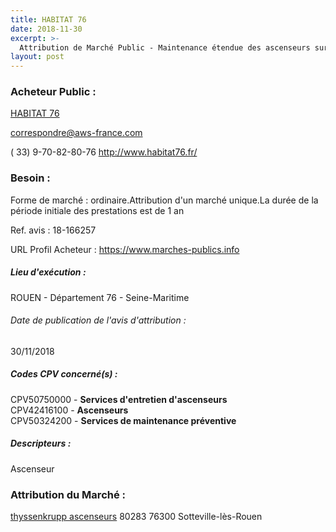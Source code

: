 ```yaml
---
title: HABITAT 76
date: 2018-11-30
excerpt: >-
  Attribution de Marché Public - Maintenance étendue des ascenseurs sur divers groupes de la seine maritime
layout: post
---
```


### Acheteur Public : 
<a href=""> HABITAT 76</a><br/>



correspondre@aws-france.com

( 33) 9-70-82-80-76
http://www.habitat76.fr/
### Besoin :

Forme de marché : ordinaire.Attribution d'un marché unique.La durée de la période initiale des prestations est de 1 an

Ref. avis : 18-166257

URL Profil Acheteur : https://www.marches-publics.info

##### Lieu d'exécution :

ROUEN - Département 76 - Seine-Maritime

###### Date de publication de l'avis d'attribution : 
30/11/2018

##### Codes CPV concerné(s) :
CPV50750000 - **Services d'entretien d'ascenseurs** <br/>
CPV42416100 - **Ascenseurs** <br/>
CPV50324200 - **Services de maintenance préventive** <br/>

##### Descripteurs :
Ascenseur <br/>

### Attribution du Marché :
<a href="/entreprise-573/siren-722024742"> thyssenkrupp ascenseurs</a>    80283 76300 Sotteville-lès-Rouen <br/>
